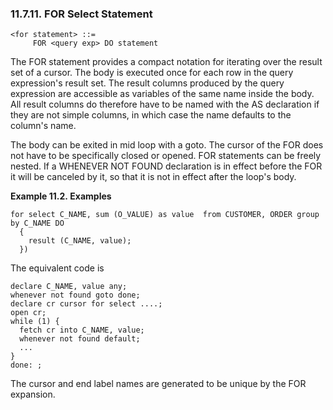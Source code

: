 <div id="forstmt" class="section">

<div class="titlepage">

<div>

<div>

### 11.7.11. FOR Select Statement

</div>

</div>

</div>

``` programlisting
<for statement> ::=
     FOR <query exp> DO statement
```

The FOR statement provides a compact notation for iterating over the
result set of a cursor. The body is executed once for each row in the
query expression's result set. The result columns produced by the query
expression are accessible as variables of the same name inside the body.
All result columns do therefore have to be named with the AS declaration
if they are not simple columns, in which case the name defaults to the
column's name.

The body can be exited in mid loop with a goto. The cursor of the FOR
does not have to be specifically closed or opened. FOR statements can be
freely nested. If a WHENEVER NOT FOUND declaration is in effect before
the FOR it will be canceled by it, so that it is not in effect after the
loop's body.

<div id="id35698" class="example">

**Example 11.2. Examples**

<div class="example-contents">

``` programlisting
for select C_NAME, sum (O_VALUE) as value  from CUSTOMER, ORDER group by C_NAME DO
  {
    result (C_NAME, value);
  })
```

The equivalent code is

``` programlisting
declare C_NAME, value any;
whenever not found goto done;
declare cr cursor for select ....;
open cr;
while (1) {
  fetch cr into C_NAME, value;
  whenever not found default;
  ...
}
done: ;
```

</div>

</div>

  

The cursor and end label names are generated to be unique by the FOR
expansion.

</div>

